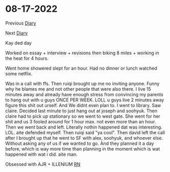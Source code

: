 # 08-17-2022

Previous [Diary](https://aryanmangla23.github.io/08-16-2022/)

Next [Diary](https://aryanmangla23.github.io/08-18-2022/)

Kay ded day

Worked on essay + interview + revisions then biking 8 miles + working in the heat for 4 hours. 

Went home showered slept for an hour. Had no dinner or lunch watched some netflix. 

Was in a call with ffs. Then ruiqi brought up me no inviting anyone. Funny why he blames me and not other people that were also there. I live 15 minutes away and already have enough stress from convincing my parents to hang out with u guys ONCE PER WEEK. LOLL u guys live 2 minutes away figure this shit out urself. And We didnt even plan to. I went to library. Saw claire. Decided last minute to just hang out at joseph and soohyuk. Then claire had to pick up stationary so we went to west gate. She went for her shit and us 3 fooled around for 1 hour max. not even more than an hour. Then we went back and left. Literally nothin happened dat was interesting. LOL. aite defended myself. Then ruiqi said "ya cool". Then david left the call after I brought up that he went to SF with alex, soohyuk, and whoever else. Without asking any of us if we wanted to go. And they planned it a day before, which is way more time than planning in the moment which is wat happened with wat i did. aite man. 

Obsessed with AJR + ILLENIUM [RN](https://open.spotify.com/playlist/6AZ5IGZJxjEUJ5bdUPM1M6?si=764c95b1a9454e9c)
